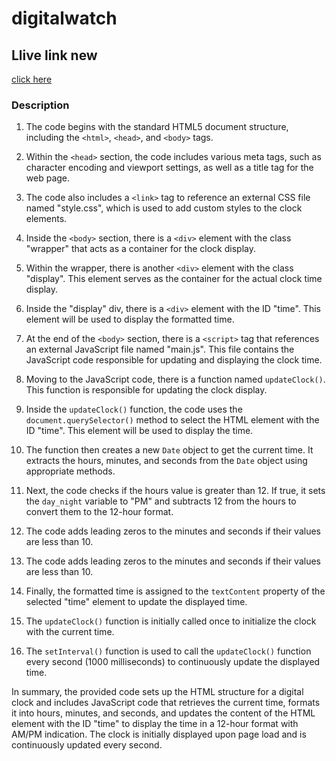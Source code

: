 # digitalwatch

## Llive link new

[click here](https://siam786.github.io/digitalwatch/)

### Description

1. The code begins with the standard HTML5 document structure, including the `<html>`, `<head>`, and `<body>` tags.

2. Within the `<head>` section, the code includes various meta tags, such as character encoding and viewport settings, as well as a title tag for the web page.

3. The code also includes a `<link>` tag to reference an external CSS file named "style.css", which is used to add custom styles to the clock elements.

4. Inside the `<body>` section, there is a `<div>` element with the class "wrapper" that acts as a container for the clock display.

5. Within the wrapper, there is another `<div>` element with the class "display". This element serves as the container for the actual clock time display.

6. Inside the "display" div, there is a `<div>` element with the ID "time". This element will be used to display the formatted time.

7. At the end of the `<body>` section, there is a `<script>` tag that references an external JavaScript file named "main.js". This file contains the JavaScript code responsible for updating and displaying the clock time.

8. Moving to the JavaScript code, there is a function named `updateClock()`. This function is responsible for updating the clock display.

9. Inside the `updateClock()` function, the code uses the `document.querySelector()` method to select the HTML element with the ID "time". This element will be used to display the time.

10. The function then creates a new `Date` object to get the current time. It extracts the hours, minutes, and seconds from the `Date` object using appropriate methods.

11. Next, the code checks if the hours value is greater than 12. If true, it sets the `day_night` variable to "PM" and subtracts 12 from the hours to convert them to the 12-hour format.

12. The code adds leading zeros to the minutes and seconds if their values are less than 10.

12. The code adds leading zeros to the minutes and seconds if their values are less than 10.

13. Finally, the formatted time is assigned to the `textContent` property of the selected "time" element to update the displayed time.

14. The `updateClock()` function is initially called once to initialize the clock with the current time.

15. The `setInterval()` function is used to call the `updateClock()` function every second (1000 milliseconds) to continuously update the displayed time.

In summary, the provided code sets up the HTML structure for a digital clock and includes JavaScript code that retrieves the current time, formats it into hours, minutes, and seconds, and updates the content of the HTML element with the ID "time" to display the time in a 12-hour format with AM/PM indication. The clock is initially displayed upon page load and is continuously updated every second.
